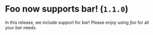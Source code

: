 # Foo now supports bar! (`1.1.0`)

In this release, we include support for _bar_!
Please enjoy using _foo_ for all your _bar_ needs.
